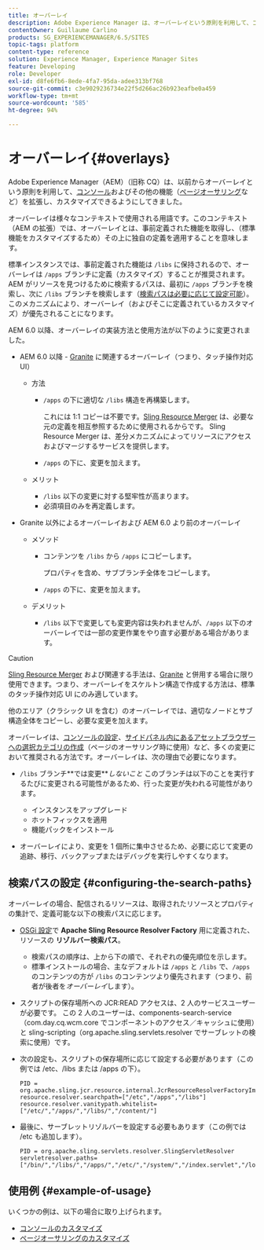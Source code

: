 ```yaml
---
title: オーバーレイ
description: Adobe Experience Manager は、オーバーレイという原則を利用して、コンソールおよびその他の機能を拡張し、カスタマイズできるようにします。
contentOwner: Guillaume Carlino
products: SG_EXPERIENCEMANAGER/6.5/SITES
topic-tags: platform
content-type: reference
solution: Experience Manager, Experience Manager Sites
feature: Developing
role: Developer
exl-id: d8fe6fb6-8ede-4fa7-95da-adee313bf768
source-git-commit: c3e9029236734e22f5d266ac26b923eafbe0a459
workflow-type: tm+mt
source-wordcount: '585'
ht-degree: 94%

---
```


# オーバーレイ{#overlays}

Adobe Experience Manager（AEM）（旧称 CQ）は、以前からオーバーレイという原則を利用して、[コンソール](/help/sites-developing/customizing-consoles-touch.md)およびその他の機能（[ページオーサリング](/help/sites-developing/customizing-page-authoring-touch.md)など）を拡張し、カスタマイズできるようにしてきました。

オーバーレイは様々なコンテキストで使用される用語です。このコンテキスト（AEM の拡張）では、オーバーレイとは、事前定義された機能を取得し、（標準機能をカスタマイズするため）その上に独自の定義を適用することを意味します。

標準インスタンスでは、事前定義された機能は `/libs` に保持されるので、オーバーレイは `/apps` ブランチに定義（カスタマイズ）することが推奨されます。AEM がリソースを見つけるために検索するパスは、最初に `/apps` ブランチを検索し、次に `/libs` ブランチを検索します（[検索パスは必要に応じて設定可能](#configuring-the-search-paths)）。このメカニズムにより、オーバーレイ（およびそこに定義されているカスタマイズ）が優先されることになります。

AEM 6.0 以降、オーバーレイの実装方法と使用方法が以下のように変更されました。

* AEM 6.0 以降 - [Granite](https://developer.adobe.com/experience-manager/reference-materials/6-5/granite-ui/api/jcr_root/libs/granite/ui/index.html) に関連するオーバーレイ（つまり、タッチ操作対応 UI）

   * 方法

      * `/apps` の下に適切な `/libs` 構造を再構築します。

        これには 1:1 コピーは不要です。[Sling Resource Merger](/help/sites-developing/sling-resource-merger.md) は、必要な元の定義を相互参照するために使用されるからです。 Sling Resource Merger は、差分メカニズムによってリソースにアクセスおよびマージするサービスを提供します。

      * `/apps` の下に、変更を加えます。

   * メリット

      * `/libs` 以下の変更に対する堅牢性が高まります。
      * 必須項目のみを再定義します。

* Granite 以外によるオーバーレイおよび AEM 6.0 より前のオーバーレイ

   * メソッド

      * コンテンツを `/libs` から `/apps` にコピーします。

        プロパティを含め、サブブランチ全体をコピーします。

      * `/apps` の下に、変更を加えます。

   * デメリット

      * `/libs` 以下で変更しても変更内容は失われませんが、`/apps` 以下のオーバーレイでは一部の変更作業をやり直す必要がある場合があります。

>[!CAUTION]
>
>[Sling Resource Merger](/help/sites-developing/sling-resource-merger.md) および関連する手法は、[Granite](https://developer.adobe.com/experience-manager/reference-materials/6-5/granite-ui/api/jcr_root/libs/granite/ui/index.html) と併用する場合に限り使用できます。つまり、オーバーレイをスケルトン構造で作成する方法は、標準のタッチ操作対応 UI にのみ適しています。
>
>他のエリア（クラシック UI を含む）のオーバーレイでは、適切なノードとサブ構造全体をコピーし、必要な変更を加えます。

オーバーレイは、[コンソールの設定](/help/sites-developing/customizing-consoles-touch.md#create-a-custom-console)、[サイドパネル内にあるアセットブラウザーへの選択カテゴリの作成](/help/sites-developing/customizing-page-authoring-touch.md#add-new-selection-category-to-asset-browser)（ページのオーサリング時に使用）など、多くの変更において推奨される方法です。オーバーレイは、次の理由で必要になります。

* `/libs` ブランチ&#x200B;**では変更&#x200B;***しないこと*
このブランチは以下のことを実行するたびに変更される可能性があるため、行った変更が失われる可能性があります。

   * インスタンスをアップグレード
   * ホットフィックスを適用
   * 機能パックをインストール

* オーバーレイにより、変更を 1 個所に集中させるため、必要に応じて変更の追跡、移行、バックアップまたはデバッグを実行しやすくなります。

## 検索パスの設定 {#configuring-the-search-paths}

オーバーレイの場合、配信されるリソースは、取得されたリソースとプロパティの集計で、定義可能な以下の検索パスに応じます。

* [OSGi 設定](/help/sites-deploying/configuring-osgi.md)で **Apache Sling Resource Resolver Factory** 用に定義された、リソースの **リゾルバー検索パス**。

   * 検索パスの順序は、上から下の順で、それぞれの優先順位を示します。
   * 標準インストールの場合、主なデフォルトは `/apps` と `/libs` で、`/apps` のコンテンツの方が `/libs` のコンテンツより優先されます（つまり、前者が後者を&#x200B;*オーバーレイ*&#x200B;します）。

* スクリプトの保存場所への JCR:READ アクセスは、2 人のサービスユーザーが必要です。 この 2 人のユーザーは、components-search-service（com.day.cq.wcm.core でコンポーネントのアクセス／キャッシュに使用）と sling-scripting（org.apache.sling.servlets.resolver でサーブレットの検索に使用）です。
* 次の設定も、スクリプトの保存場所に応じて設定する必要があります（この例では /etc、/libs または /apps の下）。

  ```
  PID = org.apache.sling.jcr.resource.internal.JcrResourceResolverFactoryImpl
  resource.resolver.searchpath=["/etc","/apps","/libs"]
  resource.resolver.vanitypath.whitelist=["/etc/","/apps/","/libs/","/content/"]
  ```

* 最後に、サーブレットリゾルバーを設定する必要もあります（この例では /etc も追加します）。

  ```
  PID = org.apache.sling.servlets.resolver.SlingServletResolver
  servletresolver.paths=["/bin/","/libs/","/apps/","/etc/","/system/","/index.servlet","/login.servlet","/services/"]
  ```

## 使用例 {#example-of-usage}

いくつかの例は、以下の場合に取り上げられます。

* [コンソールのカスタマイズ](/help/sites-developing/customizing-consoles-touch.md)
* [ページオーサリングのカスタマイズ](/help/sites-developing/customizing-page-authoring-touch.md)
